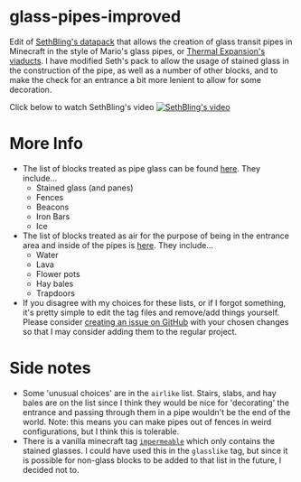 # glass-pipes-improved

Edit of [SethBling's datapack](https://www.youtube.com/watch?v=UegvUSNvJ4U) that allows the creation of glass transit pipes in Minecraft in the style of Mario's glass pipes, or [Thermal Expansion's viaducts](https://teamcofh.com/docs/thermal-dynamics/viaduct/). I have modified Seth's pack to allow the usage of stained glass in the construction of the pipe, as well as a number of other blocks, and to make the check for an entrance a bit more lenient to allow for some decoration.

Click below to watch SethBling's video
[![SethBling's video](https://img.youtube.com/vi/UegvUSNvJ4U/0.jpg)](https://www.youtube.com/watch?v=UegvUSNvJ4U)

# More Info

* The list of blocks treated as pipe glass can be found [here](https://github.com/budak7273/glass-pipes-improved/blob/master/data/glass-pipes-improved/tags/blocks/glasslike.json). They include...
	* Stained glass (and panes)
	* Fences
	* Beacons
	* Iron Bars
	* Ice
* The list of blocks treated as air for the purpose of being in the entrance area and inside of the pipes is [here](https://github.com/budak7273/glass-pipes-improved/blob/master/data/glass-pipes-improved/tags/blocks/airlike.json). They include...
	* Water
	* Lava
	* Flower pots
	* Hay bales
	* Trapdoors
* If you disagree with my choices for these lists, or if I forgot something, it's pretty simple to edit the tag files and remove/add things yourself. Please consider [creating an issue on GitHub](https://github.com/budak7273/glass-pipes-improved/issues) with your chosen changes so that I may consider adding them to the regular project.


# Side notes
* Some 'unusual choices' are in the `airlike` list. Stairs, slabs, and hay bales are on the list since I think they would be nice for 'decorating' the entrance and passing through them in a pipe wouldn't be the end of the world. Note: this means you can make pipes out of fences in weird configurations, but I think this is tolerable.
* There is a vanilla minecraft tag [`impermeable`](https://minecraft.gamepedia.com/Tag#impermeable) which only contains the stained glasses. I could have used this in the `glasslike` tag, but since it is possible for non-glass blocks to be added to that list in the future, I decided not to.